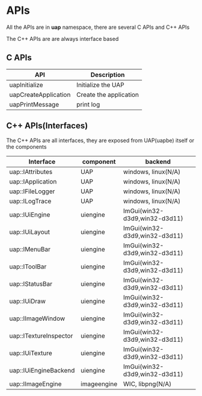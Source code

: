 # APIs

All the APIs are in **uap** namespace, there are several C APIs and C++ APIs

The C++ APIs are are always interface based


## C APIs


API | Description
----|----
uapInitialize | Initialize the UAP 
uapCreateApplication | Create the application
uapPrintMessage | print log

## C++ APIs(Interfaces)

The C++ APIs are all interfaces, they are exposed from UAP(uapbe) itself or the components


Interface | component|backend
----|----|----
uap::IAttributes| UAP |windows, linux(N/A)
uap::IApplication| UAP |windows, linux(N/A)
uap::IFileLogger| UAP |windows, linux(N/A)
uap::ILogTrace| UAP |windows, linux(N/A)
uap::IUiEngine| uiengine| ImGui(win32-d3d9,win32-d3d11)
uap::IUiLayout| uiengine| ImGui(win32-d3d9,win32-d3d11)
uap::IMenuBar| uiengine| ImGui(win32-d3d9,win32-d3d11)
uap::IToolBar| uiengine| ImGui(win32-d3d9,win32-d3d11)
uap::IStatusBar| uiengine| ImGui(win32-d3d9,win32-d3d11)
uap::IUiDraw| uiengine| ImGui(win32-d3d9,win32-d3d11)
uap::IImageWindow| uiengine| ImGui(win32-d3d9,win32-d3d11)
uap::ITextureInspector| uiengine| ImGui(win32-d3d9,win32-d3d11)
uap::IUiTexture| uiengine| ImGui(win32-d3d9,win32-d3d11)
uap::IUiEngineBackend| uiengine| ImGui(win32-d3d9,win32-d3d11)
uap::IImageEngine| imageengine| WIC, libpng(N/A)
